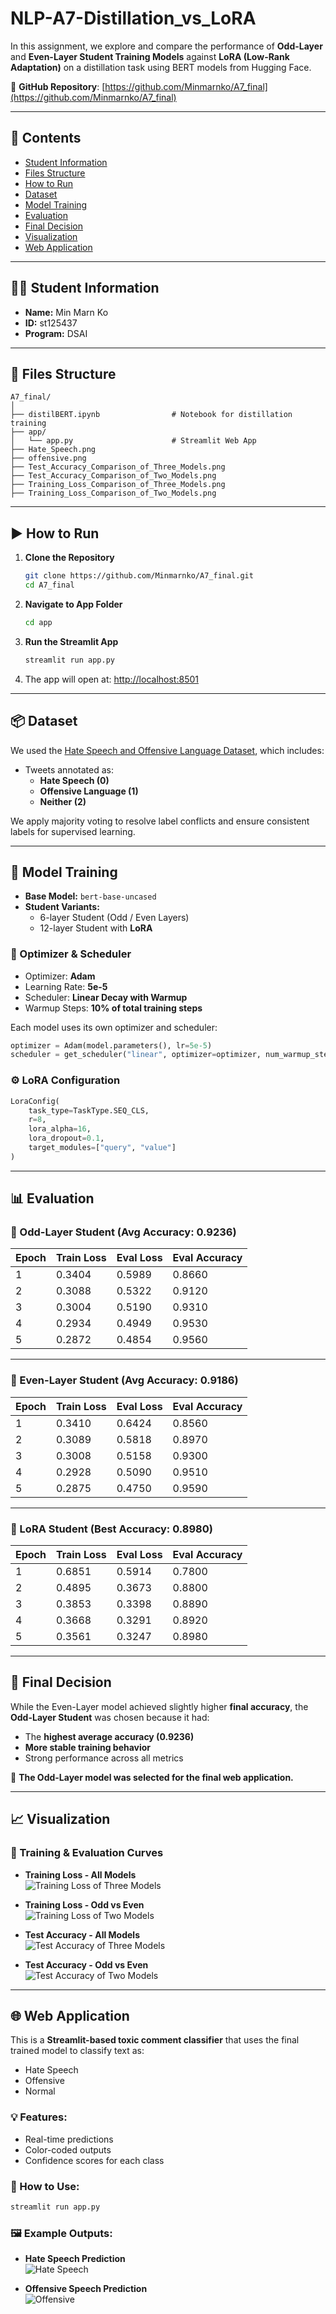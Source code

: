 # NLP-A7-Distillation_vs_LoRA

In this assignment, we explore and compare the performance of **Odd-Layer** and **Even-Layer Student Training Models** against **LoRA (Low-Rank Adaptation)** on a distillation task using BERT models from Hugging Face.

🔗 **GitHub Repository**: [https://github.com/Minmarnko/A7_final](https://github.com/Minmarnko/A7_final)

---

## 📑 Contents
- [Student Information](#student-information)
- [Files Structure](#files-structure)
- [How to Run](#how-to-run)
- [Dataset](#dataset)
- [Model Training](#model-training)
- [Evaluation](#evaluation)
- [Final Decision](#final-decision)
- [Visualization](#visualization)
- [Web Application](#web-application)

---

## 👨‍🎓 Student Information
- **Name:** Min Marn Ko  
- **ID:** st125437  
- **Program:** DSAI

---

## 📁 Files Structure
```
A7_final/
│
├── distilBERT.ipynb                # Notebook for distillation training
├── app/
│   └── app.py                      # Streamlit Web App
├── Hate_Speech.png
├── offensive.png
├── Test_Accuracy_Comparison_of_Three_Models.png
├── Test_Accuracy_Comparison_of_Two_Models.png
├── Training_Loss_Comparison_of_Three_Models.png
├── Training_Loss_Comparison_of_Two_Models.png
```

---

## ▶️ How to Run

1. **Clone the Repository**
   ```bash
   git clone https://github.com/Minmarnko/A7_final.git
   cd A7_final
   ```

2. **Navigate to App Folder**
   ```bash
   cd app
   ```

3. **Run the Streamlit App**
   ```bash
   streamlit run app.py
   ```

4. The app will open at: [http://localhost:8501](http://localhost:8501)

---

## 📦 Dataset

We used the [Hate Speech and Offensive Language Dataset](https://huggingface.co/datasets/tdavidson/hate_speech_offensive), which includes:

- Tweets annotated as:
  - **Hate Speech (0)**
  - **Offensive Language (1)**
  - **Neither (2)**

We apply majority voting to resolve label conflicts and ensure consistent labels for supervised learning.

---

## 🧠 Model Training

- **Base Model:** `bert-base-uncased`
- **Student Variants:**  
  - 6-layer Student (Odd / Even Layers)  
  - 12-layer Student with **LoRA**

### 🔧 Optimizer & Scheduler

- Optimizer: **Adam**
- Learning Rate: **5e-5**
- Scheduler: **Linear Decay with Warmup**
- Warmup Steps: **10% of total training steps**

Each model uses its own optimizer and scheduler:
```python
optimizer = Adam(model.parameters(), lr=5e-5)
scheduler = get_scheduler("linear", optimizer=optimizer, num_warmup_steps=0, num_training_steps=total_steps)
```

### ⚙️ LoRA Configuration
```python
LoraConfig(
    task_type=TaskType.SEQ_CLS,
    r=8,
    lora_alpha=16,
    lora_dropout=0.1,
    target_modules=["query", "value"]
)
```

---

## 📊 Evaluation

### 🔹 Odd-Layer Student (Avg Accuracy: **0.9236**)

| Epoch | Train Loss | Eval Loss | Eval Accuracy |
|-------|------------|-----------|---------------|
| 1     | 0.3404     | 0.5989    | 0.8660        |
| 2     | 0.3088     | 0.5322    | 0.9120        |
| 3     | 0.3004     | 0.5190    | 0.9310        |
| 4     | 0.2934     | 0.4949    | 0.9530        |
| 5     | 0.2872     | 0.4854    | 0.9560        |

---

### 🔹 Even-Layer Student (Avg Accuracy: **0.9186**)

| Epoch | Train Loss | Eval Loss | Eval Accuracy |
|-------|------------|-----------|---------------|
| 1     | 0.3410     | 0.6424    | 0.8560        |
| 2     | 0.3089     | 0.5818    | 0.8970        |
| 3     | 0.3008     | 0.5158    | 0.9300        |
| 4     | 0.2928     | 0.5090    | 0.9510        |
| 5     | 0.2875     | 0.4750    | 0.9590        |

---

### 🔹 LoRA Student (Best Accuracy: **0.8980**)

| Epoch | Train Loss | Eval Loss | Eval Accuracy |
|-------|------------|-----------|---------------|
| 1     | 0.6851     | 0.5914    | 0.7800        |
| 2     | 0.4895     | 0.3673    | 0.8800        |
| 3     | 0.3853     | 0.3398    | 0.8890        |
| 4     | 0.3668     | 0.3291    | 0.8920        |
| 5     | 0.3561     | 0.3247    | 0.8980        |

---

## 🏁 Final Decision

While the Even-Layer model achieved slightly higher **final accuracy**, the **Odd-Layer Student** was chosen because it had:

- The **highest average accuracy (0.9236)**
- **More stable training behavior**
- Strong performance across all metrics

📌 **The Odd-Layer model was selected for the final web application.**

---

## 📈 Visualization

### 🔹 Training & Evaluation Curves

- **Training Loss - All Models**  
  ![Training Loss of Three Models](./Training_Loss_Comparison_of_Three_Models.png)

- **Training Loss - Odd vs Even**  
  ![Training Loss of Two Models](./Training_Loss_Comparison_of_Two_Models.png)

- **Test Accuracy - All Models**  
  ![Test Accuracy of Three Models](./Test_Accuracy_Comparison_of_Three_Models.png)

- **Test Accuracy - Odd vs Even**  
  ![Test Accuracy of Two Models](./Test_Accuracy_Comparison_of_Two_Models.png)

---

## 🌐 Web Application

This is a **Streamlit-based toxic comment classifier** that uses the final trained model to classify text as:

- Hate Speech  
- Offensive  
- Normal  

### 💡 Features:
- Real-time predictions
- Color-coded outputs
- Confidence scores for each class

### 🚀 How to Use:
```bash
streamlit run app.py
```

### 🖼️ Example Outputs:

- **Hate Speech Prediction**  
  ![Hate Speech](./Hate_Speech.png)

- **Offensive Speech Prediction**  
  ![Offensive](./offensive.png)

